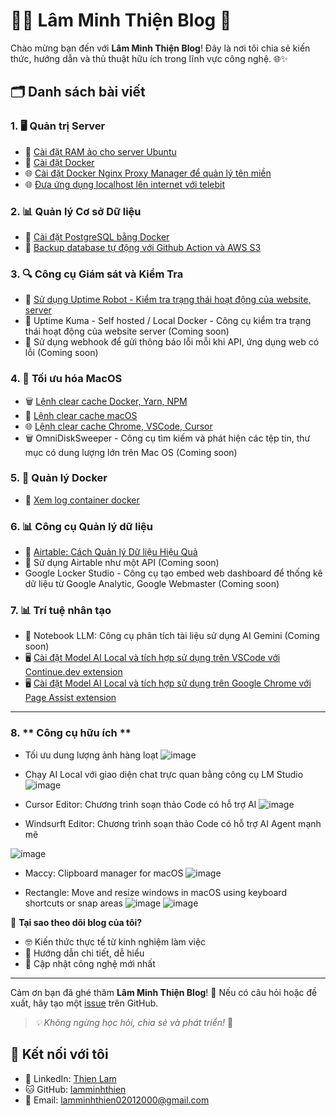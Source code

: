# 👨‍💻 Lâm Minh Thiện Blog 🚀

Chào mừng bạn đến với **Lâm Minh Thiện Blog**! Đây là nơi tôi chia sẻ kiến thức, hướng dẫn và thủ thuật hữu ích trong lĩnh vực công nghệ. 🌐✨

## 🗂️ Danh sách bài viết

### 1. 🖥️ **Quản trị Server**
- 🔧 [Cài đặt RAM ảo cho server Ubuntu](./cai-dat-ram-ao-cho-server-ubuntu.md)
- 🐳 [Cài đặt Docker](./cai-dat-docker.md)
- 🌐 [Cài đặt Docker Nginx Proxy Manager để quản lý tên miền](./cai-dat-docker-nginx-proxy-manager.md)
- 🌐 [Đưa ứng dụng localhost lên internet với telebit](./telebit.md)

### 2. 📊 **Quản lý Cơ sở Dữ liệu**
- 🐘 [Cài đặt PostgreSQL bằng Docker](./cai-dat-database-postgresql-qua-docker.md)
- 💾 [Backup database tự động với Github Action và AWS S3](./tu-dong-backup-database-voi-github-action-va-amazon-s3.md)

### 3. 🔍 **Công cụ Giám sát và Kiểm Tra**
- 📡 [Sử dụng Uptime Robot - Kiểm tra trạng thái hoạt động của website, server](./uptime-robot.md)
- 📡 Uptime Kuma - Self hosted / Local Docker - Công cụ kiểm tra trạng thái hoạt động của website server (Coming soon)
- 📡 Sử dụng webhook để gửi thông báo lỗi mỗi khi API, ứng dụng web có lỗi (Coming soon)

### 4. 🧹 **Tối ưu hóa MacOS**
- 🗑️ [Lệnh clear cache Docker, Yarn, NPM](./lenh-clear-cache-docker-yarn-npm.md)
- 🍎 [Lệnh clear cache macOS](./lenh-clear-cache-macos.md)
- 🌐 [Lệnh clear cache Chrome, VSCode, Cursor](./lenh-clear-cache-chrome-vscode-cursor.md)
- 🗑️ OmniDiskSweeper - Công cụ tìm kiếm và phát hiện các tệp tin, thư mục có dung lượng lớn trên Mac OS (Coming soon)

### 5. 🐳 **Quản lý Docker**
- 📝 [Xem log container docker](./log-container-docker.md)

### 6. 📊 **Công cụ Quản lý dữ liệu**
- 📑 [Airtable: Cách Quản lý Dữ liệu Hiệu Quả](./airtable-blog.md)
- 📑 Sử dụng Airtable như một API (Coming soon)
- Google Locker Studio - Công cụ tạo embed web dashboard để thống kê dữ liệu từ Google Analytic, Google Webmaster (Coming soon)

### 7. 📊 **Trí tuệ nhân tạo**
- 📑 Notebook LLM: Công cụ phân tích tài liệu sử dụng AI Gemini (Coming soon)
- 🖥️ [Cài đặt Model AI Local và tích hợp sử dụng trên VSCode với Continue.dev extension](./ollama-continue.dev-vscode.md)
- 🖥️ [Cài đặt Model AI Local và tích hợp sử dụng trên Google Chrome với Page Assist extension](./ollama-with-google-chrome.md)

---

### 8. ** Công cụ hữu ích **
- Tối ưu dung lượng ảnh hàng loạt
![image](https://github.com/user-attachments/assets/6c97d407-8774-429a-83e1-562f60cde79d)

- Chạy AI Local với giao diện chat trực quan bằng công cụ LM Studio
![image](https://github.com/user-attachments/assets/55d9c39b-97b4-4c43-88bc-872f957c60cb)

- Cursor Editor: Chương trình soạn thảo Code có hỗ trợ AI
![image](https://github.com/user-attachments/assets/95080453-29d9-4bf7-a148-6cbbc08ba46f)

- Windsurft Editor: Chương trình soạn thảo Code có hỗ trợ AI Agent mạnh mẽ

![image](https://github.com/user-attachments/assets/cbf5c16c-0095-48d3-8c88-660e528d708c)

- Maccy: Clipboard manager for macOS
![image](https://github.com/user-attachments/assets/10481648-b848-48c0-a5f4-59fc6346c174)

- Rectangle: Move and resize windows in macOS using keyboard shortcuts or snap areas
![image](https://github.com/user-attachments/assets/fb66e2ec-321b-4474-85e7-0aa7f0b7a571)
![image](https://github.com/user-attachments/assets/b1d2e6cf-31a8-470f-babd-37e11bccdc45)




🌈 **Tại sao theo dõi blog của tôi?**
- 🤓 Kiến thức thực tế từ kinh nghiệm làm việc
- 🔬 Hướng dẫn chi tiết, dễ hiểu
- 🚀 Cập nhật công nghệ mới nhất

---

Cảm ơn bạn đã ghé thăm **Lâm Minh Thiện Blog**! 🙏 Nếu có câu hỏi hoặc đề xuất, hãy tạo một [issue](https://github.com/username/repository/issues) trên GitHub.

> *💡 Không ngừng học hỏi, chia sẻ và phát triển!* 🌱

## 🤝 Kết nối với tôi

- 💼 LinkedIn: [Thien Lam](https://linkedin.com/in/lamminhthien)
- 🐱 GitHub: [lamminhthien](https://github.com/lamminhthien)
- 📨 Email: [lamminhthien02012000@gmail.com](mailto:lamminhthien02012000@gmail.com)

